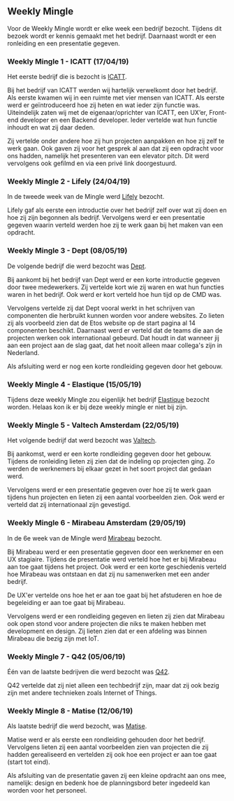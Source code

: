 ## Weekly Mingle
Voor de Weekly Mingle wordt er elke week een bedrijf bezocht. Tijdens dit bezoek wordt er kennis gemaakt met het bedrijf. Daarnaast wordt er een ronleiding en een presentatie gegeven.

### Weekly Mingle 1 - ICATT (17/04/19)
Het eerste bedrijf die is bezocht is [ICATT](https://www.icatt.nl/). 

Bij het bedrijf van ICATT werden wij hartelijk verwelkomt door het bedrijf. Als eerste kwamen wij in een ruimte met vier mensen van ICATT. Als eerste werd er geïntroduceerd hoe zij heten en wat ieder zijn functie was. Uiteindelijk zaten wij met de eigenaar/oprichter van ICATT, een UX’er, Front-end developer en een Backend developer. Ieder vertelde wat hun functie inhoudt en wat zij daar deden.

Zij vertelde onder andere hoe zij hun projecten aanpakken en hoe zij zelf te werk gaan. Ook gaven zij voor het gesprek al aan dat zij een opdracht voor ons hadden, namelijk het presenteren van een elevator pitch. Dit werd vervolgens ook gefilmd en via een privé link doorgestuurd.

### Weekly Mingle 2 - Lifely (24/04/19)
In de tweede week van de Mingle werd [Lifely](https://lifely.nl/) bezocht.

Lifely gaf als eerste een introductie over het bedrijf zelf over wat zij doen en hoe zij zijn begonnen als bedrijf. Vervolgens werd er een presentatie gegeven waarin verteld werden hoe zij te werk gaan bij het maken van een opdracht.

### Weekly Mingle 3 - Dept (08/05/19)
De volgende bedrijf die werd bezocht was [Dept](https://www.deptagency.com/nl-nl/).

Bij aankomt bij het bedrijf van Dept werd er een korte introductie gegeven door twee medewerkers. Zij vertelde kort wie zij waren en wat hun functies waren in het bedrijf. Ook werd er kort verteld hoe hun tijd op de CMD was.

Vervolgens vertelde zij dat Dept vooral werkt in het schrijven van componenten die herbruikt kunnen worden voor andere websites. Zo lieten zij als voorbeeld zien dat de Etos website op de start pagina al 14 componenten beschikt. Daarnaast werd er verteld dat de teams die aan de projecten werken ook internationaal gebeurd. Dat houdt in dat wanneer jij aan een project aan de slag gaat, dat het nooit alleen maar collega's zijn in Nederland.

Als afsluiting werd er nog een korte rondleiding gegeven door het gebouw.

### Weekly Mingle 4 - Elastique (15/05/19)
Tijdens deze weekly Mingle zou eigenlijk het bedrijf [Elastique](https://www.elastique.nl/) bezocht worden. Helaas kon ik er bij deze weekly mingle er niet bij zijn.

### Weekly Mingle 5 - Valtech Amsterdam (22/05/19)
Het volgende bedrijf dat werd bezocht was [Valtech](https://www.valtech.com/nl-nl/). 

Bij aankomst, werd er een korte rondleiding gegeven door het gebouw. Tijdens de ronleiding lieten zij zien dat de indeling op projecten ging. Zo werden de werknemers bij elkaar gezet in het soort project dat gedaan werd. 

Vervolgens werd er een presentatie gegeven over hoe zij te werk gaan tijdens hun projecten en lieten zij een aantal voorbeelden zien. Ook werd er verteld dat zij internationaal zijn gevestigd. 

### Weekly Mingle 6 - Mirabeau Amsterdam (29/05/19)
In de 6e week van de Mingle werd [Mirabeau](https://www.mirabeau.nl/) bezocht.

Bij Mirabeau werd er een presentatie gegeven door een werknemer en een UX stagiaire. Tijdens de presentatie werd verteld hoe het er bij Mirabeau aan toe gaat tijdens het project. Ook werd er een korte geschiedenis verteld hoe Mirabeau was ontstaan en dat zij nu samenwerken met een ander bedrijf. 

De UX'er vertelde ons hoe het er aan toe gaat bij het afstuderen en hoe de begeleiding er aan toe gaat bij Mirabeau. 

Vervolgens werd er een rondleiding gegeven en lieten zij zien dat Mirabeau ook open stond voor andere projecten die niks te maken hebben met development en design. Zij lieten zien dat er een afdeling was binnen Mirabeau die bezig zijn met IoT.

### Weekly Mingle 7 - Q42 (05/06/19)
Één van de laatste bedrijven die werd bezocht was [Q42](https://www.q42.nl/).

Q42 vertelde dat zij niet alleen een techbedrijf zijn, maar dat zij ook bezig zijn met andere technieken zoals Internet of Things. 

### Weekly Mingle 8 - Matise (12/06/19)
Als laatste bedrijf die werd bezocht, was [Matise](https://www.matise.nl).

Matise werd er als eerste een rondleiding gehouden door het bedrijf. Vervolgens lieten zij een aantal voorbeelden zien van projecten die zij hadden gerealiseerd en vertelden zij ook hoe een project er aan toe gaat (start tot eind).

Als afsluiting van de presentatie gaven zij een kleine opdracht aan ons mee, namelijk: design en bedenk hoe de planningsbord beter ingedeeld kan worden voor het personeel.